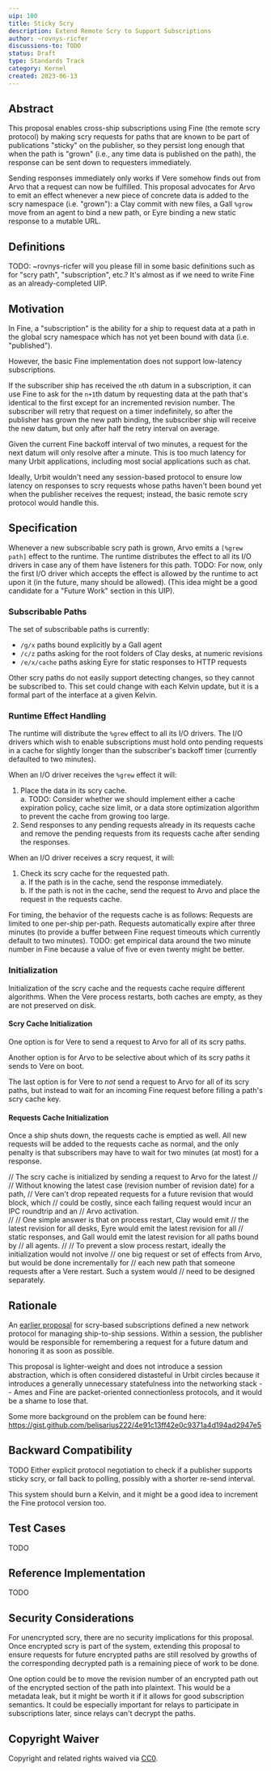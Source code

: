 ```yaml
---
uip: 100
title: Sticky Scry
description: Extend Remote Scry to Support Subscriptions
author: ~rovnys-ricfer
discussions-to: TODO
status: Draft
type: Standards Track
category: Kernel
created: 2023-06-13
---
```


## Abstract

This proposal enables cross-ship subscriptions using Fine (the remote scry
protocol) by making scry requests for paths that are known to be part of
publications "sticky" on the publisher, so they persist long enough that when
the path is "grown" (i.e., any time data is published on the path), the response
can be sent down to requesters immediately.

Sending responses immediately only works if Vere somehow finds out from Arvo
that a request can now be fulfilled. This proposal advocates for Arvo to emit an
effect whenever a new piece of concrete data is added to the scry namespace
(i.e. "grown"): a Clay commit with new files, a Gall `%grow` move from an agent
to bind a new path, or Eyre binding a new static response to a mutable URL.

## Definitions

TODO: ~rovnys-ricfer will you please fill in some basic definitions such as for
"scry path", "subscription", etc.? It's almost as if we need to write Fine as an
already-completed UIP.

## Motivation

In Fine, a "subscription" is the ability for a ship to request data at a path in
the global scry namespace which has not yet been bound with data (i.e.
"published").

However, the basic Fine implementation does not support low-latency
subscriptions.

If the subscriber ship has received the `n`th datum in a subscription, it can
use Fine to ask for the `n+1`th datum by requesting data at the path that's
identical to the first except for an incremented revision number. The subscriber
will retry that request on a timer indefinitely, so after the publisher has
grown the new path binding, the subscriber ship will receive the new datum, but
only after half the retry interval on average.

Given the current Fine backoff interval of two minutes, a request for the next
datum will only resolve after a minute. This is too much latency for many Urbit
applications, including most social applications such as chat.

Ideally, Urbit wouldn't need any session-based protocol to ensure low latency on
responses to scry requests whose paths haven't been bound yet when the publisher
receives the request; instead, the basic remote scry protocol would handle this.

## Specification

Whenever a new subscribable scry path is grown, Arvo emits a `[%grew path]`
effect to the runtime. The runtime distributes the effect to all its I/O drivers
in case any of them have listeners for this path. TODO: For now, only the first
I/O driver which accepts the effect is allowed by the runtime to act upon it (in
the future, many should be allowed). (This idea might be a good candidate for a
"Future Work" section in this UIP).

### Subscribable Paths

The set of subscribable paths is currently:

- `/g/x` paths bound explicitly by a Gall agent
- `/c/z` paths asking for the root folders of Clay desks, at numeric revisions
- `/e/x/cache` paths asking Eyre for static responses to HTTP requests

Other scry paths do not easily support detecting changes, so they cannot be
subscribed to. This set could change with each Kelvin update, but it is a formal
part of the interface at a given Kelvin.

### Runtime Effect Handling

The runtime will distribute the `%grew` effect to all its I/O drivers. The I/O
drivers which wish to enable subscriptions must hold onto pending requests in a
cache for slightly longer than the subscriber's backoff timer (currently
defaulted to two minutes).

When an I/O driver receives the `%grew` effect it will:

1. Place the data in its scry cache.  
   a. TODO: Consider whether we should implement either a cache expiration
   policy, cache size limit, or a data store optimization algorithm to prevent
   the cache from growing too large.
2. Send responses to any pending requests already in its requests cache and
   remove the pending requests from its requests cache after sending the
   responses.

When an I/O driver receives a scry request, it will:

1. Check its scry cache for the requested path.  
   a. If the path is in the cache, send the response immediately.  
   b. If the path is not in the cache, send the request to Arvo and place the
   request in the requests cache.

For timing, the behavior of the requests cache is as follows: Requests are
limited to one per-ship per-path. Requests automatically expire after three
minutes (to provide a buffer between Fine request timeouts which currently
default to two minutes). TODO: get empirical data around the two minute number
in Fine because a value of five or even twenty might be better.

### Initialization

Initialization of the scry cache and the requests cache require different 
algorithms.  When the Vere process restarts, both caches are empty, as they 
are not preserved on disk.

#### Scry Cache Initialization

One option is for Vere to send a request to Arvo for all of its scry paths. 

Another option is for Arvo to be selective about which of its scry paths it 
sends to Vere on boot.

The last option is for Vere to *not* send a request to Arvo for all of its scry paths, but
instead to wait for an incoming Fine request before filling a path's scry cache key.

#### Requests Cache Initialization

Once a ship shuts down, the requests cache is emptied as well. All new requests 
will be added to the requests cache as normal, and the only penalty is that subscribers 
may have to wait for two minutes (at most) for a response.

// The scry cache is initialized by sending a request to Arvo for the latest
// 
// Without knowing the latest case (revision number of revision date) for a path,
// Vere can't drop repeated requests for a future revision that would block, which
// could be costly, since each failing request would incur an IPC roundtrip and an
// Arvo activation.  
// 
// One simple answer is that on process restart, Clay would emit
// the latest revision for all desks, Eyre would emit the latest revision for all
// static responses, and Gall would emit the latest revision for all paths bound by
// all agents.
// 
// To prevent a slow process restart, ideally the initialization would not involve
// one big request or set of effects from Arvo, but would be done incrementally for
// each new path that someone requests after a Vere restart. Such a system would
// need to be designed separately.

## Rationale

An
[earlier proposal](https://gist.github.com/belisarius222/390daafc146f7c6ddd98836e61dc307f)
for scry-based subscriptions defined a new network protocol for managing
ship-to-ship sessions. Within a session, the publisher would be responsible for
remembering a request for a future datum and honoring it as soon as possible.

This proposal is lighter-weight and does not introduce a session abstraction,
which is often considered distasteful in Urbit circles because it introduces a
generally unnecessary statefulness into the networking stack -- Ames and Fine
are packet-oriented connectionless protocols, and it would be a shame to lose
that.

Some more background on the problem can be found here:
https://gist.github.com/belisarius222/4e91c13ff42e0c9371a4d194ad2947e5

## Backward Compatibility

TODO Either explicit protocol negotiation to check if a publisher supports
sticky scry, or fall back to polling, possibly with a shorter re-send interval.

This system should burn a Kelvin, and it might be a good idea to increment the
Fine protocol version too.

## Test Cases

TODO

## Reference Implementation

TODO

## Security Considerations

For unencrypted scry, there are no security implications for this proposal. Once
encrypted scry is part of the system, extending this proposal to ensure requests
for future encrypted paths are still resolved by growths of the corresponding
decrypted path is a remaining piece of work to be done.

One option could be to move the revision number of an encrypted path out of the
encrypted section of the path into plaintext. This would be a metadata leak, but
it might be worth it if it allows for good subscription semantics. It could be
especially important for relays to participate in subscriptions later, since
relays can't decrypt the paths.

## Copyright Waiver

Copyright and related rights waived via [CC0](../LICENSE.md).
